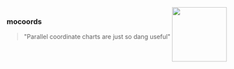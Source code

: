 <img src="imgs/logo.png" width=125 height=125 align="right" style="z-index: 9999;">

### mocoords

> "Parallel coordinate charts are just so dang useful"

